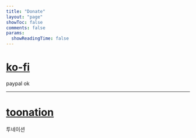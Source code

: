```yaml
---
title: "Donate"
layout: "page"
showToc: false
comments: false
params:
  showReadingTime: false
---
```


# [ko-fi](https://ko-fi.com/aeong)
paypal ok

---

# [toonation](https://toon.at/donate/nyan)
투네이션
